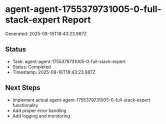 # agent-agent-1755379731005-0-full-stack-expert Report

Generated: 2025-08-18T18:43:23.987Z

## Status
- Task: agent-agent-1755379731005-0-full-stack-expert
- Status: Completed
- Timestamp: 2025-08-18T18:43:23.987Z

## Next Steps
- Implement actual agent-agent-1755379731005-0-full-stack-expert functionality
- Add proper error handling
- Add logging and monitoring
